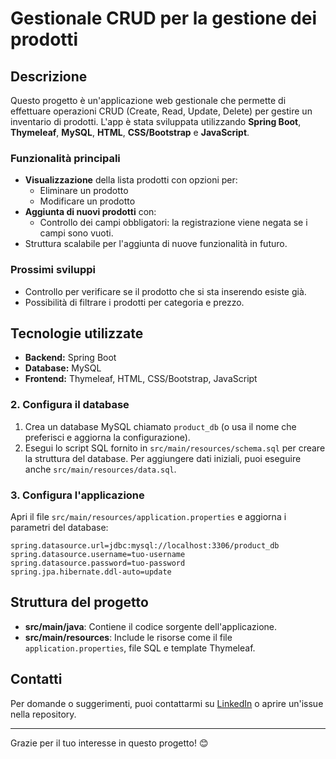 # Gestionale CRUD per la gestione dei prodotti

## Descrizione
Questo progetto è un'applicazione web gestionale che permette di effettuare operazioni CRUD (Create, Read, Update, Delete) per gestire un inventario di prodotti. L'app è stata sviluppata utilizzando **Spring Boot**, **Thymeleaf**, **MySQL**, **HTML**, **CSS/Bootstrap** e **JavaScript**.

### Funzionalità principali
- **Visualizzazione** della lista prodotti con opzioni per:
  - Eliminare un prodotto
  - Modificare un prodotto
- **Aggiunta di nuovi prodotti** con:
  - Controllo dei campi obbligatori: la registrazione viene negata se i campi sono vuoti.
- Struttura scalabile per l'aggiunta di nuove funzionalità in futuro.

### Prossimi sviluppi
- Controllo per verificare se il prodotto che si sta inserendo esiste già.
- Possibilità di filtrare i prodotti per categoria e prezzo.

## Tecnologie utilizzate
- **Backend:** Spring Boot
- **Database:** MySQL
- **Frontend:** Thymeleaf, HTML, CSS/Bootstrap, JavaScript

### 2. Configura il database
1. Crea un database MySQL chiamato `product_db` (o usa il nome che preferisci e aggiorna la configurazione).
2. Esegui lo script SQL fornito in `src/main/resources/schema.sql` per creare la struttura del database. Per aggiungere dati iniziali, puoi eseguire anche `src/main/resources/data.sql`.

### 3. Configura l'applicazione
Apri il file `src/main/resources/application.properties` e aggiorna i parametri del database:
```properties
spring.datasource.url=jdbc:mysql://localhost:3306/product_db
spring.datasource.username=tuo-username
spring.datasource.password=tuo-password
spring.jpa.hibernate.ddl-auto=update
```

## Struttura del progetto
- **src/main/java**: Contiene il codice sorgente dell'applicazione.
- **src/main/resources**: Include le risorse come il file `application.properties`, file SQL e template Thymeleaf.

## Contatti
Per domande o suggerimenti, puoi contattarmi su [LinkedIn](https://www.linkedin.com/in/giuseppe-saccone-047441220/) o aprire un'issue nella repository.

---
Grazie per il tuo interesse in questo progetto! 😊
